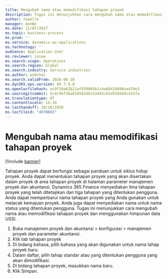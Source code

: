 ```yaml
---
title: Mengubah nama atau memodifikasi tahapan proyek
description: Tugas ini menunjukkan cara mengubah nama atau memodifikasi tahapan proyek.
author: Yowelle
manager: AnnBe
ms.date: 11/07/2017
ms.topic: business-process
ms.prod: ''
ms.service: dynamics-ax-applications
ms.technology: ''
audience: Application User
ms.reviewer: josaw
ms.search.scope: Operations
ms.search.region: Global
ms.search.industry: Service industries
ms.author: andchoi
ms.search.validFrom: 2016-06-30
ms.dyn365.ops.version: AX 7.0.0
ms.openlocfilehash: ac9f18a62b21af930005b1c4a60428696ea470e3
ms.sourcegitcommit: 5c4c9bf3ba018562d6cb3443c01d550489c415fa
ms.translationtype: HT
ms.contentlocale: id-ID
ms.lasthandoff: 10/16/2020
ms.locfileid: "4078663"
---
```

# <a name="rename-or-modify-a-project-stage"></a>Mengubah nama atau memodifikasi tahapan proyek

[!include [banner](../../includes/banner.md)]

Tahapan proyek dapat berfungsi sebagai panduan untuk siklus hidup proyek. Anda dapat menentukan tahapan proyek yang akan disertakan dalam proyek di area tahapan proyek di halaman parameter manajemen proyek dan akuntansi. Dynamics 365 Finance menyediakan lima tahapan proyek yang telah ditetapkan dan tiga tahapan yang ditentukan pengguna. Anda dapat memperbarui nama tahapan proyek yang Anda gunakan untuk melacak kemajuan proyek. Anda juga dapat menyediakan nama untuk nama status yang ditentukan pengguna. Tugas ini menunjukkan cara mengubah nama atau memodifikasi tahapan proyek dan menggunakan himpunan data USSI.

1. Buka manajemen proyek dan akuntansi > konfigurasi > manajemen proyek dan parameter akuntansi.
2. Klik tab tahapan proyek
3. Di bidang bahasa, pilih bahasa yang akan digunakan untuk nama tahap proyek baru.
4. Dalam daftar, pilih tahap standar atau yang ditentukan pengguna yang akan dimodifikasi. 
5. Di bidang tahapan proyek, masukkan nama baru.
6. Klik Simpan.
